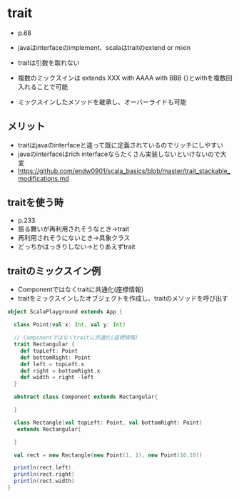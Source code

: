 # trait
- p.68
- javaはinterfaceのimplement、scalaはtraitのextend or mixin

- traitは引数を取れない
- 複数のミックスインは extends XXX with AAAA with BBB {}とwithを複数回入れることで可能
- ミックスインしたメソッドを継承し、オーバーライドも可能

## メリット
- traitはjavaのinterfaceと違って既に定義されているのでリッチにしやすい
- javaのinterfaceはrich interfaceならたくさん実装しないといけないので大変
- https://github.com/endw0901/scala_basics/blob/master/trait_stackable_modifications.md

## traitを使う時
- p.233
- 振る舞いが再利用されそうなとき→trait
- 再利用されそうにないとき→具象クラス
- どっちかはっきりしない→とりあえずtrait

## traitのミックスイン例
- Componentではなくtraitに共通化(座標情報)
- traitをミックスインしたオブジェクトを作成し、traitのメソッドを呼び出す
```scala
object ScalaPlayground extends App {

  class Point(val x: Int, val y: Int)

  // Componentではなくtraitに共通化(座標情報)
  trait Rectangular {
    def topLeft: Point
    def bottomRight: Point
    def left = topLeft.x
    def right = bottomRight.x
    def width = right -left
  }

  abstract class Component extends Rectangular{

  }

  class Rectangle(val topLeft: Point, val bottomRight: Point)
   extends Rectangular{

  }

  val rect = new Rectangle(new Point(1, 1), new Point(10,10))

  println(rect.left)
  println(rect.right)
  println(rect.width)
}
```
